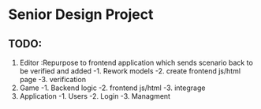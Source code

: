 Senior Design Project
=====================
TODO:
-----
1. Editor :Repurpose to frontend application which sends scenario back to be verified and added
-1. Rework models
-2. create frontend js/html page
-3. verification
2. Game
-1. Backend logic
-2. frontend js/html
-3. integrage
3. Application
-1. Users
-2. Login
-3. Managment
